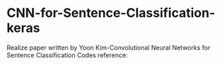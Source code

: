 # CNN-for-Sentence-Classification-keras
Realize paper written by Yoon Kim-Convolutional Neural Networks for Sentence Classification
Codes reference:

